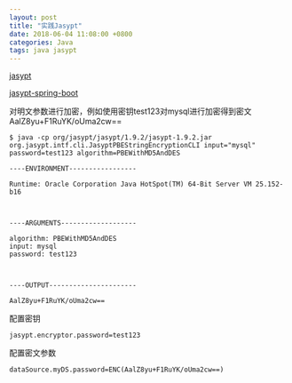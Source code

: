 ```yaml
---
layout: post
title: "实践Jasypt"
date: 2018-06-04 11:08:00 +0800
categories: Java
tags: java jasypt
---
```


[jasypt](http://www.jasypt.org/)

[jasypt-spring-boot](https://github.com/ulisesbocchio/jasypt-spring-boot)

对明文参数进行加密，例如使用密钥test123对mysql进行加密得到密文AalZ8yu+F1RuYK/oUma2cw==

```shell
$ java -cp org/jasypt/jasypt/1.9.2/jasypt-1.9.2.jar org.jasypt.intf.cli.JasyptPBEStringEncryptionCLI input="mysql" password=test123 algorithm=PBEWithMD5AndDES

----ENVIRONMENT-----------------

Runtime: Oracle Corporation Java HotSpot(TM) 64-Bit Server VM 25.152-b16 



----ARGUMENTS-------------------

algorithm: PBEWithMD5AndDES
input: mysql
password: test123



----OUTPUT----------------------

AalZ8yu+F1RuYK/oUma2cw==
```



配置密钥

```properties
jasypt.encryptor.password=test123
```

配置密文参数

```properties
dataSource.myDS.password=ENC(AalZ8yu+F1RuYK/oUma2cw==)
```

